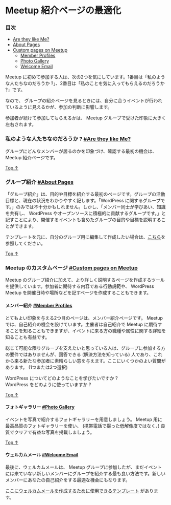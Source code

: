 <!-- # Optimizing Your Meetup Page -->
# Meetup 紹介ページの最適化

<!-- ### Topics -->
### 目次

*   [Are they like Me?](#are-they-like-me)
*   [About Pages](#about-pages)
*   [Custom pages on Meetup](#custom-pages-on-meetup)
    *   [Member Profiles](#member-profiles)
    *   [Photo Gallery](#photo-gallery)
    *   [Welcome Email](#welcome-email)

<!-- There are two universal questions people ask themselves when deciding whether to join your meetup. The first is “ARE they Like me?” The second question is “WILL they like me?” -->
Meetup に初めて参加する人は、次の2つを気にしています。1番目は「私のような人たちなのだろうか ?」、2番目は「私のことを気に入ってもらえるのだろうか ?」です。

<!-- So when someone is looking at a Meetup page, their choice to attend an event will be influenced by whether what they see about your group seems as if it will fit them. -->
なので、 グループの紹介ページを見るときには、自分に合うイベントが行われているように見えるかが、参加の判断に影響します。

<!-- Whether they continue to attend will depend a lot on how they are received when they come to your group. -->
参加者が続けて参加してもらえるかは、 Meetup グループで受けた印象に大きく左右されます。

<!-- ### Are they like Me? [#Are they like Me?](#are-they-like-me) -->
### 私のような人たちなのだろうか ? [#Are they like Me?](#are-they-like-me)

<!-- The first opportunity we have to make an impression and demonstrate what the group members are like starts with your Meetup page. -->
グループにどんなメンバーが居るのかを印象づけ、確認する最初の機会は、 Meetup 紹介ページです。

[Top ↑](#top)

<!-- ### About Pages [#About Pages](#about-pages) -->
### グループ紹介 [#About Pages](#about-pages)

<!-- Your About Page is where you have the first opportunity to introduce your purpose or goal. This is where you put your mission statement and where you should be very clear about what you are about. It may not just be enough to say “we are a group about WordPress.” If however, you say “we are WordPress users who teach and learn from each other, who enjoy sharing knowledge, and who are passionate about encouraging others into WordPress and Open Source’” you are introducing both the mission to advance WordPress and the inclusive nature of the event. -->
「グループ紹介」は、目的や目標を紹介する最初のページです。グループの活動目標と、現在の状況をわかりやすく記します。「WordPress に関するグループです。」のみでは不十分かもしれません。しかし、「メンバー同士が学びあい、知識を共有し、 WordPress やオープンソースに積極的に貢献するグループです。」と記すことにより、開催するイベントも含めたグループの目的や目標を説明することができます。

<!-- If you are interested in a template for that page that you can edit and adjust for your own group, you can [find that here](https://make.wordpress.org/community/handbook/meetup-organizer/resources/about-page/). -->
テンプレートを元に、自分のグループ用に編集して作成したい場合は、[こちら](https://make.wordpress.org/community/handbook/meetup-organizer/resources/about-page/)を参照してください。

[Top ↑](#top)

<!-- ### Custom pages on Meetup [#Custom pages on Meetup](#custom-pages-on-meetup) -->
### Meetup のカスタムページ [#Custom pages on Meetup](#custom-pages-on-meetup)

<!-- In addition to the main about section on Meetup, you have tools available to create custom pages that provide more detailed information about your group. This is also where you are able to create a page for your code of conduct that gives people clear information about what you expect of group members and the kind of environment WordPress Meetups are expected to provide. -->
Meetup のグループ紹介に加えて、より詳しく説明するページを作成するツールを提供しています。参加者に期待する内容である行動規範や、 WordPress Meetup を開催日時や場所などを記すページを作成することもできます。

<!-- #### Member Profiles [#Member Profiles](#member-profiles) -->
#### メンバー紹介 [#Member Profiles](#member-profiles)

<!-- The second area you have available to make great impressions is your member profile pages. On Meetup, you have an opportunity to ask people questions about themselves. While we often use those questions as organizers to help inform us as to what people want from the Meetup, they are also valuable for people to obtain more information about the kind of people they will meet when they come to your event. -->
とてもよい印象を与える2つ目のページは、メンバー紹介ページです。 Meetup では、自己紹介の機会を設けています。主催者は自己紹介で Meetup に期待することを知ることもできますが、イベントに来る方の職種や属性に関する詳細を知ることも有益です。

<!-- In wanting to stay as inclusive as possible, these are not a requirement for people joining the group, but for those who do answer (and we have found that most do), they give a great window to outsiders looking to come in. Here are some good questions. (Choose one or two) -->
総じて可能な限りグループを支えたいと思っている人は、グループに参加する方の要件ではありませんが、回答できる (解決方法を知っている) 人であり、これから来る新たな参加者に素晴らしい窓を与えます。ここにいくつかのよい質問があります。 (1つまたは2つ選択)

<!-- What would you like to learn about WordPress?  
How are you already using WordPress? -->
WordPress についてどのようなことを学びたいですか ?  
WordPress をどのように使っていますか ?

[Top ↑](#top)

<!-- #### Photo Gallery [#Photo Gallery](#photo-gallery) -->
#### フォトギャラリー [#Photo Gallery](#photo-gallery)

<!-- Have a photo gallery that helps showcase your events. Use your top level Meetup gallery to showcase good quality, clear, and informative welcoming photos of your group (not grainy low quality phone photos). -->
イベントを写真で紹介するフォトギャラリーを用意しましょう。 Meetup 用に最高品質のフォトギャラリーを使い、 (携帯電話で撮った低解像度ではなく、) 良質でクリアで有益な写真を掲載しましょう。

[Top ↑](#top)

<!-- #### Welcome Email [#Welcome Email](#welcome-email) -->
#### ウェルカムメール [#Welcome Email](#welcome-email)

<!-- Finally, the welcome email is a great way of introducing your group to new members when they have taken the plunge and actually joined but have not yet attended an event. It is an excellent opportunity to introduce yourselves a bit more personally to new members. -->
最後に、ウェルカムメールは、 Meetup グループに参加したが、まだイベントには来ていない新しいメンバーにグループを紹介する最も良い方法です。新しいメンバーにあなたの自己紹介をする最適な機会にもなります。

<!-- [Here is a template you can use](https://make.wordpress.org/community/handbook/meetup-organizer/resources/welcome-email/) to craft your own welcome email. -->
[ここにウェルカムメールを作成するために使用できるテンプレート](https://make.wordpress.org/community/handbook/meetup-organizer/resources/welcome-email/) があります。
